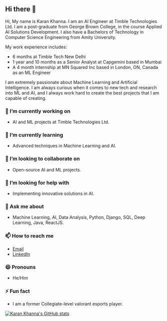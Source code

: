 ## Hi there 👋

<!--
**kkviper1/kkviper1** is a ✨ _special_ ✨ repository because its `README.md` (this file) appears on your GitHub profile.

Here are some ideas to get you started:

- 🔭 I’m currently working on ...
- 🌱 I’m currently learning ...
- 👯 I’m looking to collaborate on ...
- 🤔 I’m looking for help with ...
- 💬 Ask me about ...
- 📫 How to reach me: ...
- 😄 Pronouns: ...
- ⚡ Fun fact: ...
-->
Hi, My name is Karan Khanna. I am an AI Engineer at Timble Technologies Ltd. I am a post-graduate from George Brown College, in the course Applied AI Solutions Development. I also have a Bachelors of Technology in Computer Science Engineering from Amity University.

My work experience includes:
- 6 months at Timble Tech New Delhi
- 1 year and 10 months as a Senior Analyst at Capgemini based in Mumbai
- A 4 month internship at MN Squared Inc based in London, ON, Canada as an ML Engineer

I am extremely passionate about Machine Learning and Artificial Intelligence. I am always curious when it comes to new tech and research into ML and AI, and I always work hard to create the best projects that I am capable of creating.

### 🔭 I’m currently working on
- AI and ML projects at Timble Technologies Ltd.

### 🌱 I’m currently learning
- Advanced techniques in Machine Learning and AI.

### 👯 I’m looking to collaborate on
- Open-source AI and ML projects.

### 🤔 I’m looking for help with
- Implementing innovative solutions in AI.

### 💬 Ask me about
- Machine Learning, AI, Data Analysis, Python, Django, SQL, Deep Learning, Java, ReactJS.

### 📫 How to reach me
- [Email](mailto:karankhanna1499@gmail.com)
- [LinkedIn](https://www.linkedin.com/in/karan-khanna-74191185)

### 😄 Pronouns
- He/Him

### ⚡ Fun fact
- I am a former Collegiate-level valorant esports player.

[![Karan Khanna's GitHub stats](https://github-readme-stats.vercel.app/api?username=kkviper1)](https://github.com/anuraghazra/github-readme-stats)
